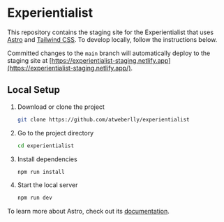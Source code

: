 # Experientialist

This repository contains the staging site for the Experientialist that uses [Astro](https://astro.build/) and [Tailwind CSS](https://tailwindcss.com/). To develop locally, follow the instructions below.

Committed changes to the `main` branch will automatically deploy to the staging site at [https://experientialist-staging.netlify.app](https://experientialist-staging.netlify.app/).

## Local Setup

1. Download or clone the project

   ```sh
   git clone https://github.com/atweberlly/experientialist
   ```

2. Go to the project directory

   ```sh
   cd experientialist
   ```

3. Install dependencies

   ```sh
   npm run install
   ```

4. Start the local server

   ```sh
   npm run dev
   ```

To learn more about Astro, check out its [documentation](https://docs.astro.build/).
